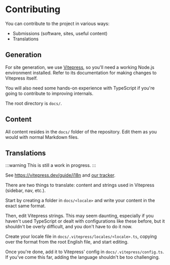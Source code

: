 # Contributing

You can contribute to the project in various ways:

- Submissions (software, sites, useful content)
- Translations

## Generation

For site generation, we use [Vitepress](https://vitepress.dev), so you'll need a working Node.js
environment installed. Refer to its documentation for making changes to Vitepress itself.

You will also need some hands-on experience with TypeScript if you're going to contribute to
improving internals.

The root directory is `docs/`.

## Content

All content resides in the `docs/` folder of the repository. Edit them as you would with normal
Markdown files.

## Translations

:::warning This is still a work in progress. :::

See <https://vitepress.dev/guide/i18n> and [our tracker](https://megathread.pages.dev/_translations).

There are two things to translate: content and strings used in Vitepress (sidebar, nav, etc.).

Start by creating a folder in `docs/<locale>` and write your content in the exact same format.

Then, edit Vitepress strings. This may seem daunting, especially if you haven't used TypeScript or
dealt with configurations like these before, but it shouldn't be overly difficult, and you don't
have to do it now.

Create your locale file in `docs/.vitepress/locales/<locale>.ts`, copying over the format from the
root English file, and start editing.

Once you're done, add it to Vitepress' config in `docs/.vitepress/config.ts`. If you've come this
far, adding the language shouldn't be too challenging.
